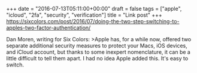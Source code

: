 +++
date = "2016-07-13T05:11:00+00:00"
draft = false
tags = ["apple", "icloud", "2fa", "security", "verification"]
title = "Link post"
+++
https://sixcolors.com/post/2016/07/doing-the-two-step-switching-to-apples-two-factor-authentication/

Dan Moren, writing for Six Colors: >Apple has, for a while now, offered two separate additional security measures to protect your Macs, iOS devices, and iCloud account, but thanks to some inexpert nomenclature, it can be a little difficult to tell them apart. I had no idea Apple added this. It's easy to switch.
